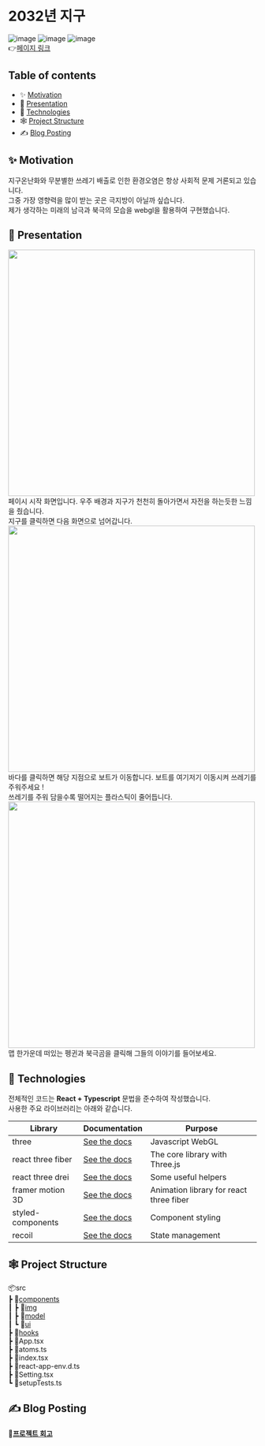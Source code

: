 # 2032년 지구

![image](https://img.shields.io/badge/react-61DAFB?style=for-the-badge&logo=react&logoColor=black) ![image](https://img.shields.io/badge/TypeScript-3178C6?style=for-the-badge&logo=TypeScript&logoColor=black) ![image](https://img.shields.io/badge/Three.js-000000?style=for-the-badge&logo=Three.js&logoColor=white)  
👉[페이지 링크](https://classy-fudge-f9b073.netlify.app/)

## Table of contents

- ✨ [Motivation](#✨-motivation)
- 🎨 [Presentation](#🎨-presentation)
- 🚩 [Technologies](#🚩-technologies)
- 🕸️ [Project Structure](#🕸️-project-structure)
- ✍ [Blog Posting](#✍-blog-posting)



## ✨ Motivation
지구온난화와 무분별한 쓰레기 배출로 인한 환경오염은 항상 사회적 문제 거론되고 있습니다. 
</br>
그중 가장 영향력을 많이 받는 곳은 극지방이 아닐까 싶습니다. 
</br>
제가 생각하는 미래의 남극과 북극의 모습을 webgl을 활용하여 구현했습니다.
## 🎨 Presentation
<img width="500px" src="https://img1.daumcdn.net/thumb/R1280x0/?scode=mtistory2&fname=https%3A%2F%2Fblog.kakaocdn.net%2Fdn%2FmyPvu%2FbtrPfn0Yl3i%2FYysYIYPKV6nI8kkQo7LNL1%2Fimg.jpg">  
페이시 시작 화면입니다. 우주 배경과 지구가 천천히 돌아가면서 자전을 하는듯한 느낌을 줬습니다. </br>
지구를 클릭하면 다음 화면으로 넘어갑니다. </br>
<img width="500px" src="https://img1.daumcdn.net/thumb/R1280x0/?scode=mtistory2&fname=https%3A%2F%2Fblog.kakaocdn.net%2Fdn%2FcNldIn%2FbtrPg1oK9bS%2FmZasmEsKpGNukVvkNLZtb1%2Fimg.jpg">
바다를 클릭하면 해당 지점으로 보트가 이동합니다. 보트를 여기저기 이동시켜 쓰레기를 주워주세요 ! </br>
쓰레기를 주워 담을수록 떨어지는 플라스틱이 줄어듭니다. </br>
<img width="500px" src="https://img1.daumcdn.net/thumb/R1280x0/?scode=mtistory2&fname=https%3A%2F%2Fblog.kakaocdn.net%2Fdn%2Fbr5cff%2FbtrPhmzlCXV%2F0ed47NcvKKK9ZImS6BDXV0%2Fimg.jpg">
맵 한가운데 떠있는 펭귄과 북극곰을 클릭해 그들의 이야기를 들어보세요.

## 🚩 Technologies
전체적인 코드는 **React + Typescript** 문법을 준수하여 작성했습니다.  
사용한 주요 라이브러리는 아래와 같습니다.

| Library            | Documentation                                                                               | Purpose                        |
| ------------------ | ------------------------------------------------------------------------------------------- | ------------------------------ |
| three              | [See the docs](https://threejs.org/docs/index.html#manual/en/introduction/Creating-a-scene) | Javascript WebGL               |
| react three fiber  | [See the docs](https://docs.pmnd.rs/react-three-fiber/getting-started/introduction)         | The core library with Three.js |
| react three drei   | [See the docs](https://github.com/pmndrs/drei)                                              | Some useful helpers            |
| framer motion 3D | [See the docs](https://www.framer.com/docs/three-introduction/)                           | Animation library for react three fiber                |
| styled-components  | [See the docs](https://styled-components.com/docs)                                          | Component styling              |
| recoil             | [See the docs](https://recoiljs.org/ko/)                                                    | State management               |

## 🕸️ Project Structure
📦src  
 ┣ 📂[components](./src/components)  
 ┃ ┣ 📂[img](./src/components/img)  
 ┃ ┣ 📂[model](./src/components/model)  
 ┃ ┗ 📂[ui](./src/components/ui)  
 ┣ 📂[hooks](./src/hooks)  
 ┣ 📜App.tsx  
 ┣ 📜atoms.ts  
 ┣ 📜index.tsx  
 ┣ 📜react-app-env.d.ts  
 ┣ 📜Setting.tsx  
 ┗ 📜setupTests.ts  
## ✍ Blog Posting

#### 📌[프로젝트 회고](https://choogro.tistory.com/59)
